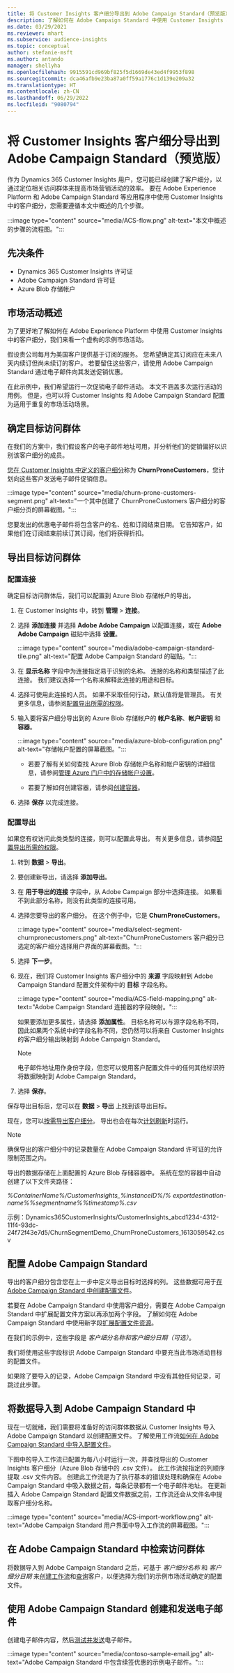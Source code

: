 ```yaml
---
title: 将 Customer Insights 客户细分导出到 Adobe Campaign Standard（预览版）
description: 了解如何在 Adobe Campaign Standard 中使用 Customer Insights 客户细分。
ms.date: 03/29/2021
ms.reviewer: mhart
ms.subservice: audience-insights
ms.topic: conceptual
author: stefanie-msft
ms.author: antando
manager: shellyha
ms.openlocfilehash: 9915591cd969bf825f5d1669de43ed4f9953f898
ms.sourcegitcommit: dca46afb9e23ba87a0ff59a1776c1d139e209a32
ms.translationtype: HT
ms.contentlocale: zh-CN
ms.lasthandoff: 06/29/2022
ms.locfileid: "9080794"
---
```

# <a name="export-customer-insights-segments-to-adobe-campaign-standard-preview"></a>将 Customer Insights 客户细分导出到 Adobe Campaign Standard（预览版）

作为 Dynamics 365 Customer Insights 用户，您可能已经创建了客户细分，以通过定位相关访问群体来提高市场营销活动的效率。 要在 Adobe Experience Platform 和 Adobe Campaign Standard 等应用程序中使用 Customer Insights 中的客户细分，您需要遵循本文中概述的几个步骤。

:::image type="content" source="media/ACS-flow.png" alt-text="本文中概述的步骤的流程图。":::

## <a name="prerequisites"></a>先决条件

- Dynamics 365 Customer Insights 许可证
- Adobe Campaign Standard 许可证
- Azure Blob 存储帐户

## <a name="campaign-overview"></a>市场活动概述

为了更好地了解如何在 Adobe Experience Platform 中使用 Customer Insights 中的客户细分，我们来看一个虚构的示例市场活动。

假设贵公司每月为美国客户提供基于订阅的服务。 您希望确定其订阅应在未来八天内续订但尚未续订的客户。 若要留住这些客户，请使用 Adobe Campaign Standard 通过电子邮件向其发送促销优惠。

在此示例中，我们希望运行一次促销电子邮件活动。 本文不涵盖多次运行活动的用例。 但是，也可以将 Customer Insights 和 Adobe Campaign Standard 配置为适用于重复的市场活动场景。

## <a name="identify-your-target-audience"></a>确定目标访问群体

在我们的方案中，我们假设客户的电子邮件地址可用，并分析他们的促销偏好以识别该客户细分的成员。

[您在 Customer Insights 中定义的客户细分](segments.md)称为 **ChurnProneCustomers**，您计划向这些客户发送电子邮件促销信息。

:::image type="content" source="media/churn-prone-customers-segment.png" alt-text="一个其中创建了 ChurnProneCustomers 客户细分的客户细分页的屏幕截图。":::

您要发出的优惠电子邮件将包含客户的名、姓和订阅结束日期。 它告知客户，如果他们在订阅结束前续订其订阅，他们将获得折扣。

## <a name="export-your-target-audience"></a>导出目标访问群体

### <a name="configure-a-connection"></a>配置连接

确定目标访问群体后，我们可以配置到 Azure Blob 存储帐户的导出。

1. 在 Customer Insights 中，转到 **管理** > **连接**。

1. 选择 **添加连接** 并选择 **Adobe Adobe Campaign** 以配置连接，或在 **Adobe Adobe Campaign** 磁贴中选择 **设置**。

   :::image type="content" source="media/adobe-campaign-standard-tile.png" alt-text="配置 Adobe Campaign Standard 的磁贴。":::

1. 在 **显示名称** 字段中为连接指定易于识别的名称。 连接的名称和类型描述了此连接。 我们建议选择一个名称来解释此连接的用途和目标。

1. 选择可使用此连接的人员。 如果不采取任何行动，默认值将是管理员。 有关更多信息，请参阅[配置导出所需的权限](export-destinations.md#set-up-a-new-export)。

1. 输入要将客户细分导出到的 Azure Blob 存储帐户的 **帐户名称**、**帐户密钥** 和 **容器**。  
      
   :::image type="content" source="media/azure-blob-configuration.png" alt-text="存储帐户配置的屏幕截图。"::: 

   - 若要了解有关如何查找 Azure Blob 存储帐户名称和帐户密钥的详细信息，请参阅[管理 Azure 门户中的存储帐户设置](/azure/storage/common/storage-account-manage)。

   - 若要了解如何创建容器，请参阅[创建容器](/azure/storage/blobs/storage-quickstart-blobs-portal#create-a-container)。

1. 选择 **保存** 以完成连接。

### <a name="configure-an-export"></a>配置导出

如果您有权访问此类类型的连接，则可以配置此导出。 有关更多信息，请参阅[配置导出所需的权限](export-destinations.md#set-up-a-new-export)。

1. 转到 **数据** > **导出**。

1. 要创建新导出，请选择 **添加导出**。

1. 在 **用于导出的连接** 字段中，从 Adobe Campaign 部分中选择连接。 如果看不到此部分名称，则没有此类型的连接可用。

1. 选择您要导出的客户细分。 在这个例子中，它是 **ChurnProneCustomers**。

   :::image type="content" source="media/select-segment-churnpronecustomers.png" alt-text="ChurnProneCustomers 客户细分已选定的客户细分选择用户界面的屏幕截图。":::

1. 选择 **下一步**。

1. 现在，我们将 Customer Insights 客户细分中的 **来源** 字段映射到 Adobe Campaign Standard 配置文件架构中的 **目标** 字段名称。

   :::image type="content" source="media/ACS-field-mapping.png" alt-text="Adobe Campaign Standard 连接器的字段映射。":::

   如果要添加更多属性，请选择 **添加属性**。 目标名称可以与源字段名称不同，因此如果两个系统中的字段名称不同，您仍然可以将来自 Customer Insights 的客户细分输出映射到 Adobe Campaign Standard。

   > [!NOTE]
   > 电子邮件地址用作身份字段，但您可以使用客户配置文件中的任何其他标识符将数据映射到 Adobe Campaign Standard。

1. 选择 **保存**。

保存导出目标后，您可以在 **数据** > **导出** 上找到该导出目标。

现在，您可以[按需导出客户细分](export-destinations.md#run-exports-on-demand)。 导出也会在每次[计划刷新](system.md)时运行。

> [!NOTE]
> 确保导出的客户细分中的记录数量在 Adobe Campaign Standard 许可证的允许限制范围之内。

导出的数据存储在上面配置的 Azure Blob 存储容器中。 系统在您的容器中自动创建了以下文件夹路径：

*%ContainerName%/CustomerInsights_%instanceID%/% exportdestination-name%_%segmentname%_%timestamp%.csv*

示例：Dynamics365CustomerInsights/CustomerInsights_abcd1234-4312-11f4-93dc-24f72f43e7d5/ChurnSegmentDemo_ChurnProneCustomers_1613059542.csv

## <a name="configure-adobe-campaign-standard"></a>配置 Adobe Campaign Standard

导出的客户细分包含您在上一步中定义导出目标时选择的列。 这些数据可用于[在 Adobe Campaign Standard 中创建配置文件](https://experienceleague.adobe.com/docs/campaign-standard/using/profiles-and-audiences/managing-profiles/about-profiles.html#managing-profiles)。

若要在 Adobe Campaign Standard 中使用客户细分，需要在 Adobe Campaign Standard 中扩展配置文件方案以再添加两个字段。 了解如何在 Adobe Campaign Standard 中使用新字段[扩展配置文件资源](https://experienceleague.adobe.com/docs/campaign-standard/using/developing/use-cases--extending-resources/extending-the-profile-resource-with-a-new-field.html#developing)。

在我们的示例中，这些字段是 *客户细分名称和客户细分日期（可选）*。

我们将使用这些字段标识 Adobe Campaign Standard 中要充当此市场活动目标的配置文件。

如果除了要导入的记录，Adobe Campaign Standard 中没有其他任何记录，可跳过此步骤。

## <a name="import-data-into-adobe-campaign-standard"></a>将数据导入到 Adobe Campaign Standard 中

现在一切就绪，我们需要将准备好的访问群体数据从 Customer Insights 导入 Adobe Campaign Standard 以创建配置文件。 了解使用工作流[如何在 Adobe Campaign Standard 中导入配置文件](https://experienceleague.adobe.com/docs/campaign-standard/using/profiles-and-audiences/managing-profiles/creating-profiles.html#profiles-and-audiences)。

下图中的导入工作流已配置为每八小时运行一次，并查找导出的 Customer Insights 客户细分（Azure Blob 存储中的 .csv 文件）。 此工作流按指定的列顺序提取 .csv 文件内容。 创建此工作流是为了执行基本的错误处理和确保在 Adobe Campaign Standard 中吸入数据之前，每条记录都有一个电子邮件地址。 在更新插入 Adobe Campaign Standard 配置文件数据之前，工作流还会从文件名中提取客户细分名称。

:::image type="content" source="media/ACS-import-workflow.png" alt-text="Adobe Campaign Standard 用户界面中导入工作流的屏幕截图。":::

## <a name="retrieve-the-audience-in-adobe-campaign-standard"></a>在 Adobe Campaign Standard 中检索访问群体

将数据导入到 Adobe Campaign Standard 之后，可基于 *客户细分名称* 和 *客户细分日期* 来[创建工作流](https://experienceleague.adobe.com/docs/campaign-standard/using/managing-processes-and-data/workflow-general-operation/building-a-workflow.html#managing-processes-and-data)和[查询](https://experienceleague.adobe.com/docs/campaign-standard/using/managing-processes-and-data/targeting-activities/query.html#managing-processes-and-data)客户，以便选择为我们的示例市场活动确定的配置文件。

## <a name="create-and-send-the-email-using-adobe-campaign-standard"></a>使用 Adobe Campaign Standard 创建和发送电子邮件

创建电子邮件内容，然后[测试并发送](https://experienceleague.adobe.com/docs/campaign-standard/using/testing-and-sending/get-started-sending-messages.html#preparing-and-testing-messages)电子邮件。

:::image type="content" source="media/contoso-sample-email.jpg" alt-text="Adobe Campaign Standard 中包含续签优惠的示例电子邮件。":::
